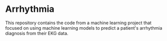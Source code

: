 # Arrhythmia
This repository contains the code from a machine learning project that focused on using machine learning models to predict a patient's arrhythmia diagnosis from their EKG data.

